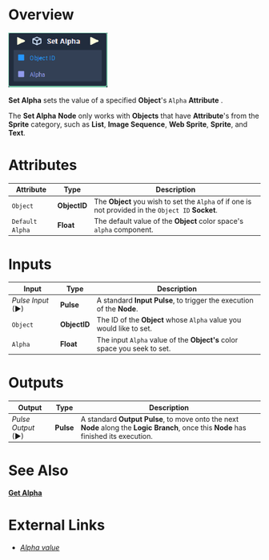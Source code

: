 # Overview

![The Set Alpha Node.](../../../.gitbook/assets/toolbox/incari/object/set-alpha.PNG)

**Set Alpha** sets the value of a specified **Object**'s `Alpha` **Attribute** .

The **Set Alpha** **Node** only works with **Objects** that have  **Attribute**'s from the **Sprite** category, such as **List**, **Image Sequence**, **Web Sprite**, **Sprite**, and **Text**.

# Attributes

|Attribute|Type|Description|
|---|---|---|
|`Object`|**ObjectID**|The **Object** you wish to set the `Alpha` of if one is not provided in the `Object ID` **Socket**.|
|`Default Alpha`|**Float**|The default value of the **Object** color space's `alpha` component. 

# Inputs

|Input|Type|Description|
|---|---|---|
|*Pulse Input* (►)|**Pulse**|A standard **Input Pulse**, to trigger the execution of the **Node**.|
|`Object`|**ObjectID**|The ID of the **Object** whose `Alpha` value you would like to set.|
|`Alpha`|**Float**|The input `Alpha` value of the **Object's** color space you seek to set.|

# Outputs

|Output|Type|Description|
|---|---|---|
|*Pulse Output* (►)|**Pulse**|A standard **Output Pulse**, to move onto the next **Node** along the **Logic Branch**, once this **Node** has finished its execution.|

# See Also
[**Get Alpha**](get-alpha.md)

# External Links
- [*Alpha value*](https://en.wikipedia.org/wiki/Alpha_compositing)
